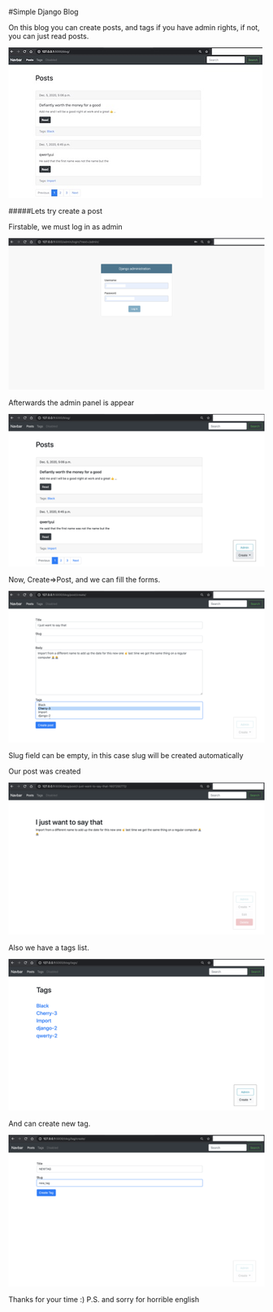 #Simple Django Blog

On this blog you can create posts, and tags if you have admin rights, if not, you can just read posts.

![img1.png](Screenshot_1.jpg)

#####Lets try create a post

Firstable, we must log in as admin

![img2.png](Screenshot_2.png)

Afterwards the admin panel is appear

![img3.png](Screenshot_3.png)

Now, Create=>Post, and we can fill the forms.

![img4.png](Screenshot_4.png)

Slug field can be empty, in this case slug will be created automatically

Our post was created

![img5.png](Screenshot_5.png)

Also we have a tags list.

![img6.png](Screenshot_6.png)

And can create new tag.

![img7.png](Screenshot_7.png)

Thanks for your time :)
P.S. and sorry for horrible english